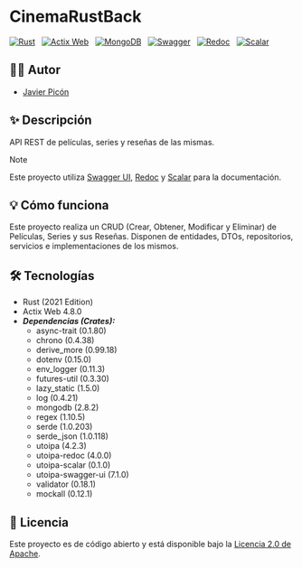 # CinemaRustBack

[![Rust](https://img.shields.io/badge/2021-black?style=for-the-badge&logo=rust&logoColor=white&label=Rust&labelColor=black&color=white)](https://www.rust-lang.org/es) &nbsp;
[![Actix Web](https://img.shields.io/badge/4.8.0+-black?style=for-the-badge&logo=actix&logoColor=white&label=Actix%20Web&labelColor=black&color=white)](https://actix.rs/) &nbsp;
[![MongoDB](https://img.shields.io/badge/MongoDB-6.0+-00684A?style=for-the-badge&logo=mongodb&logoColor=white&labelColor=101010)](https://www.mongodb.com) &nbsp;
[![Swagger](https://img.shields.io/badge/Swagger-OAS3-%2385EA2D?style=for-the-badge&logo=swagger&logoColor=%23FFFFFF&labelColor=%23000000)](https://swagger.io/) &nbsp;
[![Redoc](https://img.shields.io/badge/Redoc-OAS3-gray?style=for-the-badge&logo=swagger&logoColor=%23FFFFFF&labelColor=%23000000)](https://redocly.com/) &nbsp;
[![Scalar](https://img.shields.io/badge/Scalar-OAS3-blue?style=for-the-badge&logo=swagger&logoColor=%23FFFFFF&labelColor=%23000000)](https://scalar.com/)

## 🙋‍♂️ Autor

* [Javier Picón](https://github.com/MCPikon)

## ✨ Descripción

API REST de películas, series y reseñas de las mismas.

> [!NOTE]
> Este proyecto utiliza [Swagger UI](http://localhost:8080/api/swagger-ui/), [Redoc](http://localhost:8080/api/redoc) y [Scalar](http://localhost:8080/api/scalar) para la documentación.

## 💡 Cómo funciona

Este proyecto realiza un CRUD (Crear, Obtener, Modificar y Eliminar) de Películas, Series y sus Reseñas. Disponen de entidades, DTOs, repositorios, servicios e implementaciones de los mismos.

## 🛠 Tecnologías

* Rust (2021 Edition)
* Actix Web 4.8.0
* _**Dependencias (Crates):**_
    * async-trait (0.1.80)
    * chrono (0.4.38)
    * derive_more (0.99.18)
    * dotenv (0.15.0)
    * env_logger (0.11.3)
    * futures-util (0.3.30)
    * lazy_static (1.5.0)
    * log (0.4.21)
    * mongodb (2.8.2)
    * regex (1.10.5)
    * serde (1.0.203)
    * serde_json (1.0.118)
    * utoipa (4.2.3)
    * utoipa-redoc (4.0.0)
    * utoipa-scalar (0.1.0)
    * utoipa-swagger-ui (7.1.0)
    * validator (0.18.1)
    * mockall (0.12.1)

## 📄 Licencia

Este proyecto es de código abierto y está disponible bajo la [Licencia 2.0 de Apache](LICENSE).
